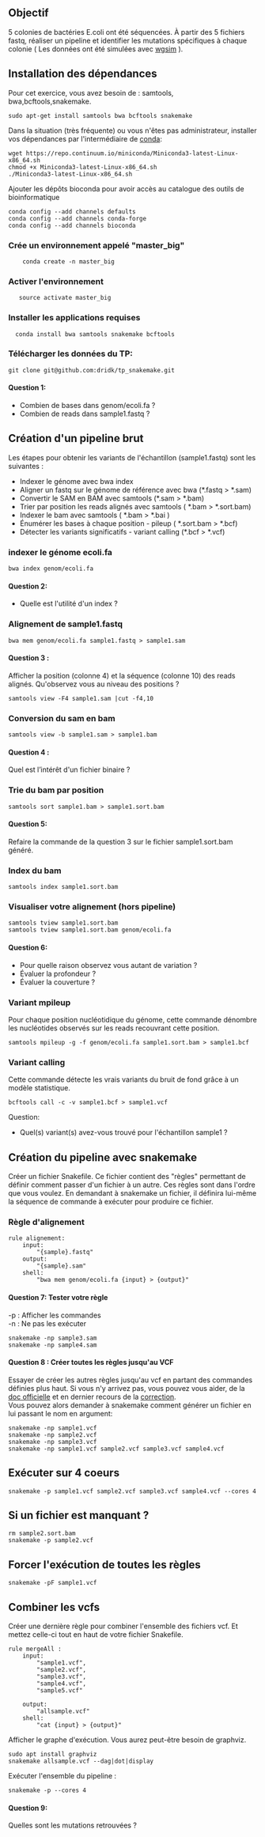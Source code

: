 ## Objectif 
5 colonies de bactéries E.coli ont été séquencées. À partir des 5 fichiers fastq, réaliser un pipeline et identifier les mutations spécifiques à chaque colonie ( Les données ont été simulées avec [wgsim](https://github.com/lh3/wgsim) ).

## Installation des dépendances
Pour cet exercice, vous avez besoin de : samtools, bwa,bcftools,snakemake. 

    sudo apt-get install samtools bwa bcftools snakemake

Dans la situation (très fréquente) ou vous n'êtes pas administrateur, installer vos dépendances par l'intermédiaire de [conda](https://conda.io/miniconda.html):

    wget https://repo.continuum.io/miniconda/Miniconda3-latest-Linux-x86_64.sh
    chmod +x Miniconda3-latest-Linux-x86_64.sh      
    ./Miniconda3-latest-Linux-x86_64.sh

Ajouter les dépôts bioconda pour avoir accès au catalogue des outils de bioinformatique

    conda config --add channels defaults
    conda config --add channels conda-forge
    conda config --add channels bioconda

### Crée un environnement appelé "master_big" 
        conda create -n master_big

### Activer l'environnement   
       source activate master_big

### Installer les applications requises   
      conda install bwa samtools snakemake bcftools 

### Télécharger les données du TP: 
    git clone git@github.com:dridk/tp_snakemake.git

#### Question 1: 
- Combien de bases dans genom/ecoli.fa ? 
- Combien de reads dans sample1.fastq ? 

## Création d'un pipeline brut
Les étapes pour obtenir les variants de l'échantillon (sample1.fastq) sont les suivantes : 

- Indexer le génome avec bwa index
- Aligner un fastq sur le génome de référence avec bwa (*.fastq > *.sam)
- Convertir le SAM en BAM avec samtools (*.sam > *.bam)
- Trier par position les reads alignés avec samtools ( *.bam > *.sort.bam)
- Indexer le bam avec samtools ( *.bam > *.bai )
- Énumérer les bases à chaque position - pileup ( *.sort.bam > *.bcf)
- Détecter les variants significatifs - variant calling (*.bcf > *.vcf) 

### indexer le génome ecoli.fa 

    bwa index genom/ecoli.fa 

#### Question 2:
- Quelle est l'utilité d'un index ? 

### Alignement de sample1.fastq 

    bwa mem genom/ecoli.fa sample1.fastq > sample1.sam 

#### Question 3 : 
Afficher la position (colonne 4) et la séquence (colonne 10) des reads alignés.
Qu'observez vous au niveau des positions ?    

    samtools view -F4 sample1.sam |cut -f4,10

### Conversion du sam en bam 

    samtools view -b sample1.sam > sample1.bam

#### Question 4 : 
Quel est l’intérêt d'un fichier binaire ?   

### Trie du bam par position 

    samtools sort sample1.bam > sample1.sort.bam 

#### Question 5: 
Refaire la commande de la question 3 sur le fichier sample1.sort.bam généré. 

### Index du bam 

    samtools index sample1.sort.bam 

### Visualiser votre alignement (hors pipeline)

    samtools tview sample1.sort.bam
    samtools tview sample1.sort.bam genom/ecoli.fa

#### Question 6:
- Pour quelle raison observez vous autant de variation ? 
- Évaluer la profondeur ? 
- Évaluer la couverture ? 

### Variant mpileup
Pour chaque position nucléotidique du génome, cette commande dénombre les nucléotides observés sur les reads recouvrant cette position. 

    samtools mpileup -g -f genom/ecoli.fa sample1.sort.bam > sample1.bcf

### Variant calling 
Cette commande détecte les vrais variants du bruit de fond grâce à un modèle statistique. 

    bcftools call -c -v sample1.bcf > sample1.vcf 

Question: 
- Quel(s) variant(s) avez-vous trouvé pour l'échantillon sample1 ? 

## Création du pipeline avec snakemake 

Créer un fichier Snakefile. Ce fichier contient des "règles" permettant de définir comment passer d'un fichier à un autre. Ces règles sont dans l'ordre que vous voulez. En demandant à snakemake un fichier, il définira lui-même la séquence de commande à exécuter pour produire ce fichier. 

### Règle d'alignement 

    rule alignement:
        input:
            "{sample}.fastq"
        output:
            "{sample}.sam"
        shell:
            "bwa mem genom/ecoli.fa {input} > {output}"

#### Question 7: Tester votre règle
-p : Afficher les commandes  
-n : Ne pas les exécuter 

    snakemake -np sample3.sam  
    snakemake -np sample4.sam 

#### Question 8 : Créer toutes les règles jusqu'au VCF

Essayer de créer les autres règles jusqu'au vcf en partant des commandes définies plus haut. Si vous n'y arrivez pas, vous pouvez vous aider, de la [doc officielle](https://snakemake.readthedocs.io/en/stable/) et en dernier recours de la [correction](https://github.com/dridk/tp_snakemake/blob/master/Snakefile.correction).    
Vous pouvez alors demander à snakemake comment générer un fichier en lui passant le nom en argument:

    snakemake -np sample1.vcf
    snakemake -np sample2.vcf
    snakemake -np sample3.vcf
    snakemake -np sample1.vcf sample2.vcf sample3.vcf sample4.vcf

## Exécuter sur 4 coeurs

    snakemake -p sample1.vcf sample2.vcf sample3.vcf sample4.vcf --cores 4

## Si un fichier est manquant ?

    rm sample2.sort.bam
    snakemake -p sample2.vcf

## Forcer l'exécution de toutes les règles  

    snakemake -pF sample1.vcf 

## Combiner les vcfs 
Créer une dernière règle pour combiner l'ensemble des fichiers vcf. Et mettez celle-ci tout en haut de votre fichier Snakefile. 

    rule mergeAll : 
        input:
            "sample1.vcf",
            "sample2.vcf",
            "sample3.vcf",
            "sample4.vcf",
            "sample5.vcf"
            
        output:
            "allsample.vcf"
        shell:
            "cat {input} > {output}"

Afficher le graphe d'exécution. Vous aurez peut-être besoin de graphviz. 

    sudo apt install graphviz
    snakemake allsample.vcf --dag|dot|display 

Exécuter l'ensemble du pipeline : 

    snakemake -p --cores 4 

#### Question 9: 
Quelles sont les mutations retrouvées ? 
